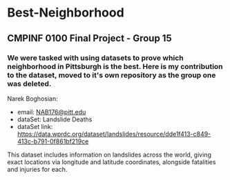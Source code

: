 # Best-Neighborhood
## CMPINF 0100 Final Project - Group 15
### We were tasked with using datasets to prove which neighborhood in Pittsburgh is the best. Here is my contribution to the dataset, moved to it's own repository as the group one was deleted.

Narek Boghosian: 
  - email: NAB176@pitt.edu
  - dataSet: Landslide Deaths
  - dataSet link: https://data.wprdc.org/dataset/landslides/resource/dde1f413-c849-413c-b791-0f861bf219ce

This dataset includes information on landslides across the world, giving exact locations via longitude and latitude coordinates, alongside fatalities and injuries for each.
